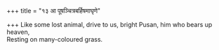 +++
title = "१३ आ पूषञ्चित्रबर्हिषमाघृणे"

+++
Like some lost animal, drive to us, bright Pusan, him who bears up heaven,  
     Resting on many-coloured grass.
